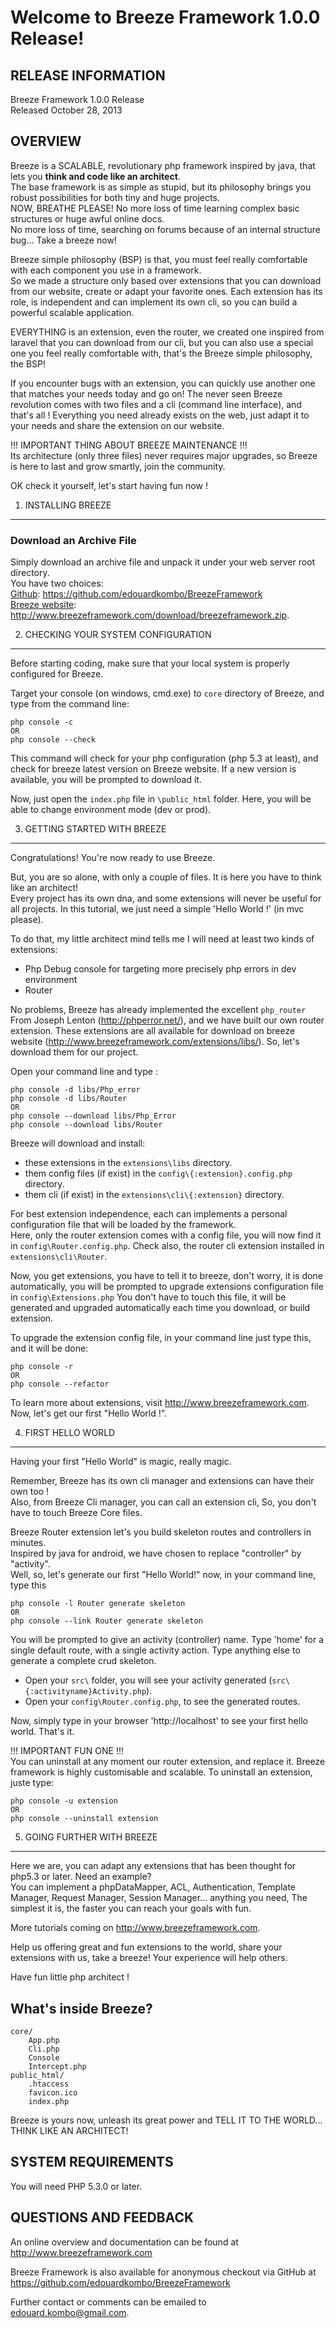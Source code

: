 Welcome to Breeze Framework 1.0.0 Release!
===============================================

RELEASE INFORMATION
-------------------
Breeze Framework 1.0.0 Release  
Released October 28, 2013


OVERVIEW
--------
Breeze is a SCALABLE, revolutionary php framework inspired by java, that lets you <b>think and code like an architect</b>.<br/>
The base framework is as simple as stupid, but its philosophy brings you robust possibilities for both tiny and huge projects.<br/>
NOW, BREATHE PLEASE! No more loss of time learning complex basic structures or huge awful online docs.<br/>
No more loss of time, searching on forums because of an internal structure bug... Take a breeze now!

Breeze simple philosophy (BSP) is that, you must feel really comfortable with each component you use in a framework.<br/>
So we made a structure only based over extensions that you can download from our website, create or adapt your favorite ones.
Each extension has its role, is independent and can implement its own cli, so you can build a powerful scalable application.

EVERYTHING is an extension, even the router, we created one inspired from laravel that you can download from our cli,
but you can also use a special one you feel really comfortable with, that's the Breeze simple philosophy, the BSP!

If you encounter bugs with an extension, you can quickly use another one that matches your needs today and go on!
The never seen Breeze revolution comes with two files and a cli (command line interface), and that's all !
Everything you need already exists on the web, just adapt it to your needs and share the extension on our website.

!!! IMPORTANT THING ABOUT BREEZE MAINTENANCE !!!<br/>
Its architecture (only three files) never requires major upgrades, so Breeze is here to last and grow smartly, join the community.

OK check it yourself, let's start having fun now !

1) INSTALLING BREEZE
----------------------------------

### Download an Archive File

Simply download an archive file and unpack it under your web server root directory.<br/>
You have two choices:<br/>
<u>Github</u>: https://github.com/edouardkombo/BreezeFramework<br/> 
<u>Breeze website</u>: http://www.breezeframework.com/download/breezeframework.zip.


2) CHECKING YOUR SYSTEM CONFIGURATION
-------------------------------------

Before starting coding, make sure that your local system is properly
configured for Breeze.

Target your console (on windows, cmd.exe) to `core` directory of Breeze, and type from the command line:

    php console -c
	OR
	php console --check

This command will check for your php configuration (php 5.3 at least), and check for breeze latest version on Breeze website.
If a new version is available, you will be prompted to download it.


Now, just open the `index.php` file in `\public_html` folder.
Here, you will be able to change environment mode (dev or prod).


3) GETTING STARTED WITH BREEZE
--------------------------------

Congratulations! You're now ready to use Breeze.

But, you are so alone, with only a couple of files. It is here you have to think like an architect!<br/>
Every project has its own dna, and some extensions will never be useful for all projects.
In this tutorial, we just need a simple 'Hello World !' (in mvc please).

To do that, my little architect mind tells me I will need at least two kinds of extensions:

- Php Debug console for targeting more precisely php errors in dev environment
- Router

No problems, Breeze has already implemented the excellent `php_router` From Joseph Lenton (http://phperror.net/),
and we have built our own router extension.
These extensions are all available for download on breeze website (http://www.breezeframework.com/extensions/libs/).
So, let's download them for our project.

Open your command line and type :

	php console -d libs/Php_error
	php console -d libs/Router
	OR
	php console --download libs/Php_Error
	php console --download libs/Router
	
Breeze will download and install:
 - these extensions in the `extensions\libs` directory.
 - them config files (if exist) in the `config\{:extension}.config.php` directory.
 - them cli (if exist) in the `extensions\cli\{:extension}` directory.
 
For best extension independence, each can implements a personal configuration file that will be loaded by the framework.<br/>
Here, only the router extension comes with a config file, you will now find it in `config\Router.config.php`.
Check also, the router cli extension installed in `extensions\cli\Router`.

Now, you get extensions, you have to tell it to breeze, don't worry, it is done automatically, you will be prompted to upgrade extensions configuration file in `config\Extensions.php`
You don't have to touch	this file, it will be generated and upgraded automatically each time you download, or build extension.

To upgrade the extension config file, in your command line just type this, and it will be done:

	php console -r
	OR
	php console --refactor
	
	
To learn more about extensions, visit http://www.breezeframework.com.
Now, let's get our first "Hello World !".


4) FIRST HELLO WORLD
-------------------------------

Having your first "Hello World" is magic, really magic.

Remember, Breeze has its own cli manager and extensions can have their own too !<br/> 
Also, from Breeze Cli manager, you can call an extension cli, So, you don't have to touch Breeze Core files.


Breeze Router extension let's you build skeleton routes and controllers in minutes.<br/>
Inspired by java for android, we have chosen to replace "controller" by "activity".<br/>
Well, so, let's generate our first "Hello World!" now, in your command line, type this

	php console -l Router generate skeleton
	OR
	php console --link Router generate skeleton
	
You will be prompted to give an activity (controller) name.
Type 'home' for a single default route, with a single activity action.
Type anything else to generate a complete crud skeleton.

 - Open your `src\` folder, you will see your activity generated (`src\{:activityname}Activity.php`).
 - Open your `config\Router.config.php`, to see the generated routes.

Now, simply type in your browser 'http://localhost' to see your first hello world. 
That's it.

!!! IMPORTANT FUN ONE !!!<br/>
You can uninstall at any moment our router extension, and replace it. Breeze framework is highly customisable and scalable.
To uninstall an extension, juste type:

	php console -u extension
	OR
	php console --uninstall extension

5) GOING FURTHER WITH BREEZE
-------------------------------

Here we are, you can adapt any extensions that has been thought for php5.3 or later. Need an example?<br/>
You can implement a phpDataMapper, ACL, Authentication, Template Manager, Request Manager, Session Manager... anything you need,
The simplest it is, the faster you can reach your goals with fun.

More tutorials coming on http://www.breezeframework.com.
 
Help us offering great and fun extensions to the world, share your extensions with us, take a breeze!
Your experience will help others.

Have fun little php architect !



What's inside Breeze?
---------------
	core/
		App.php
		Cli.php
		Console
		Intercept.php
	public_html/
		.htaccess
		favicon.ico
		index.php

Breeze is yours now, unleash its great power and TELL IT TO THE WORLD... THINK LIKE AN ARCHITECT!


SYSTEM REQUIREMENTS
-------------------
You will need PHP 5.3.0 or later.

QUESTIONS AND FEEDBACK
----------------------
An online overview and documentation can be found at
http://www.breezeframework.com

Breeze Framework is also available for anonymous checkout via
GitHub at https://github.com/edouardkombo/BreezeFramework

Further contact or comments can be emailed to edouard.kombo@gmail.com.
